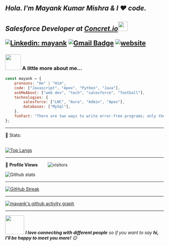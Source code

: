 
<h2><em>Hola. I'm Mayank Kumar Mishra & I ❤️ code.</em></h2>
<h2>

<p><em>Salesforce Developer at <a href="https://www.concret.io//">Concret.io</a><img src="https://media.giphy.com/media/WUlplcMpOCEmTGBtBW/giphy.gif" width="30"> 
</em></p>




[![Linkedin: mayank](https://img.shields.io/badge/-mayank-blue?style=flat-square&logo=Linkedin&logoColor=white&link=https://www.linkedin.com/in/mayank-kumar-mishra/)](https://www.linkedin.com/in/mayank-kumar-mishra/)
[![Gmail Badge](https://img.shields.io/badge/-mmayankmishra38@gmail.com-c14438?style=flat-square&logo=Gmail&logoColor=white&link=mailto:mmayankmishra38@gmail.com)](mailto:mmayankmishra38@gmail.com)
[![website](https://img.shields.io/badge/Website-46a2f1.svg?&style=flat-square&logo=Google-Chrome&logoColor=white&link=https://mayank-1-2.github.io/portfolio/)](https://mayank-1-2.github.io/portfolio/)
<!-- 
<img src="https://media.giphy.com/media/M9gbBd9nbDrOTu1Mqx/giphy.gif" width="230">
<img src="https://media.giphy.com/media/W0zdb3aCM43XuRaKN3/giphy.gif" width="230"> -->

### <img src="https://media.giphy.com/media/VgCDAzcKvsR6OM0uWg/giphy.gif" width="50"> A little more about me...  

```javascript
const mayank = {
    pronouns: "He" | "Him",
    code: ["Javascript", "Apex", "Python", "Java"],
    askMeAbout: ["web dev", "tech", "salesforce", "football"],
    technologies: {
        salesforce: ["LWC", "Aura", "Admin", "Apex"],
        databases: ["MySql"],
    },
    funFact: "There are two ways to write error-free programs; only the third one works"
};
```





---



 📶 Stats:<br><br>
 
 [![Top Langs](https://github-readme-stats.vercel.app/api/top-langs/?username=mayank-1-2&theme=nightowl&layout=compact&align=right&width=40%)](https://github.com/anuraghazra/github-readme-stats)
 
 ---
 
🌱 **Profile Views**&nbsp;&nbsp;&nbsp;&nbsp;&nbsp;&nbsp;&nbsp;
![visitors](https://profile-counter.glitch.me/mayank-1-2/count.svg?align=center)

 ![Github stats](https://github-readme-stats.vercel.app/api?username=mayank-1-2&theme=nightowl)  
 
 
 <hr>
 
 
 [![GitHub Streak](https://github-readme-streak-stats.herokuapp.com/?user=mayank-1-2&currStreakNum=2FD3EB&fire=pink&sideLabels=F00&theme=nightowl)](https://git.io/streak-stats)       
         

---
 

[![mayank's github activity graph](https://activity-graph.herokuapp.com/graph?username=mayank-1-2&theme=react-dark)](https://github.com/mayank-1-2/github-readme-activity-graph)

  

---
  </code>
</p>

<img src="https://media.giphy.com/media/LnQjpWaON8nhr21vNW/giphy.gif" width="60"> <em><b>I love connecting with different people</b> so if you want to say <b>hi, I'll be happy to meet you more!</b> 😊</em>
